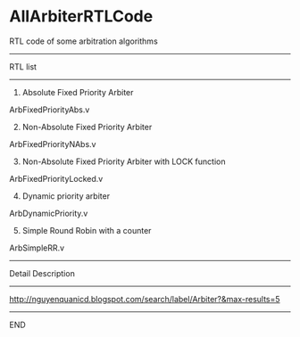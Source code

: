 # AllArbiterRTLCode
RTL code of some arbitration algorithms

---------------------------------------------

RTL list

---------------------------------------------

1. Absolute Fixed Priority Arbiter

ArbFixedPriorityAbs.v

2. Non-Absolute Fixed Priority Arbiter

ArbFixedPriorityNAbs.v

3. Non-Absolute Fixed Priority Arbiter with LOCK function

ArbFixedPriorityLocked.v

4. Dynamic priority arbiter

ArbDynamicPriority.v

5. Simple Round Robin with a counter

ArbSimpleRR.v

---------------------------------------------

Detail Description

---------------------------------------------

http://nguyenquanicd.blogspot.com/search/label/Arbiter?&max-results=5

---------------------------------------------

END
